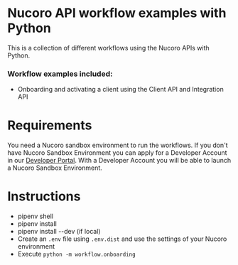 # Nucoro API workflow examples with Python
This is a collection of different workflows using the Nucoro APIs with Python.

### Workflow examples included:
* Onboarding and activating a client using the Client API and Integration API

# Requirements
You need a Nucoro sandbox environment to run the workflows. If you don't have Nucoro Sandbox Environment you can apply for a Developer Account in our [Developer Portal](https://developer.nucoro.com/). With a Developer Account you will be able to launch a Nucoro Sandbox Environment.

# Instructions

- pipenv shell
- pipenv install
- pipenv install --dev (if local)
- Create an `.env` file using `.env.dist` and use the settings of your Nucoro environment
- Execute `python -m workflow.onboarding`
